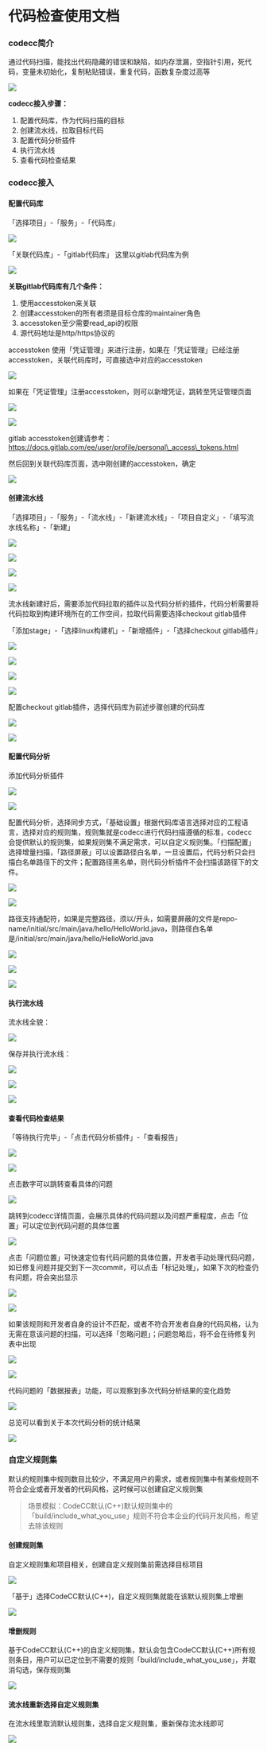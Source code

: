 # 代码检查使用文档

### codecc简介

通过代码扫描，能找出代码隐藏的错误和缺陷，如内存泄漏，空指针引用，死代码，变量未初始化，复制粘贴错误，重复代码，函数复杂度过高等

![](../.gitbook/assets/image-20211130120616828.png)

**codecc接入步骤：**

1. 配置代码库，作为代码扫描的目标
2. 创建流水线，拉取目标代码
3. 配置代码分析插件
4. 执行流水线
5. 查看代码检查结果

### codecc接入

#### 配置代码库

「选择项目」-「服务」-「代码库」

![](../.gitbook/assets/image-20211130150523367.png)

「关联代码库」-「gitlab代码库」 这里以gitlab代码库为例

![](../.gitbook/assets/image-20211130150820135.png)

**关联gitlab代码库有几个条件：**

1. 使用accesstoken来关联
2. 创建accesstoken的所有者须是目标仓库的maintainer角色
3. accesstoken至少需要read\_api的权限
4. 源代码地址是http/https协议的

accesstoken 使用「凭证管理」来进行注册，如果在「凭证管理」已经注册accesstoken，关联代码库时，可直接选中对应的accesstoken

![](../.gitbook/assets/image-20211130152201680.png)

如果在「凭证管理」注册accesstoken，则可以新增凭证，跳转至凭证管理页面

![](../.gitbook/assets/image-20211130151014566.png)

![](<../.gitbook/assets/image-20211130152649089 (1).png>)

gitlab accesstoken创建请参考：https://docs.gitlab.com/ee/user/profile/personal\_access\_tokens.html

然后回到关联代码库页面，选中刚创建的accesstoken，确定

![](<../.gitbook/assets/image-20211130152649089 (2).png>)

#### 创建流水线

「选择项目」-「服务」-「流水线」-「新建流水线」-「项目自定义」-「填写流水线名称」-「新建」

![](../.gitbook/assets/image-20211130154920245.png)

![](../.gitbook/assets/image-20211130165841421.png)

![](../.gitbook/assets/image-20211130165902933.png)

![](../.gitbook/assets/image-20211130165925767.png)

流水线新建好后，需要添加代码拉取的插件以及代码分析的插件，代码分析需要将代码拉取到构建环境所在的工作空间，拉取代码需要选择checkout gitlab插件

「添加stage」-「选择linux构建机」-「新增插件」-「选择checkout gitlab插件」

![](../.gitbook/assets/image-20211130170413760.png)

![](../.gitbook/assets/image-20211130170418114.png)

![](../.gitbook/assets/image-20211130170455067.png)

![](../.gitbook/assets/image-20211130170624022.png)

配置checkout gitlab插件，选择代码库为前述步骤创建的代码库

![](../.gitbook/assets/image-20211130171740802.png)

![](../.gitbook/assets/image-20211130171852028.png)

#### 配置代码分析

添加代码分析插件

![](../.gitbook/assets/image-20211130172838584.png)

![](../.gitbook/assets/image-20211130172345727.png)

配置代码分析，选择同步方式，「基础设置」根据代码库语言选择对应的工程语言，选择对应的规则集，规则集就是codecc进行代码扫描遵循的标准，codecc会提供默认的规则集，如果规则集不满足需求，可以自定义规则集。「扫描配置」选择增量扫描，「路径屏蔽」可以设置路径白名单，一旦设置后，代码分析只会扫描白名单路径下的文件；配置路径黑名单，则代码分析插件不会扫描该路径下的文件。

![](../.gitbook/assets/image-20211130173035272.png)

![](../.gitbook/assets/image-20211201155909271.png)

路径支持通配符，如果是完整路径，须以/开头，如需要屏蔽的文件是repo-name/initial/src/main/java/hello/HelloWorld.java，则路径白名单是/initial/src/main/java/hello/HelloWorld.java

![](../.gitbook/assets/image-20211201155839048.png)

![](../.gitbook/assets/image-20211130173112283.png)

![](../.gitbook/assets/image-20211130173116075.png)

#### 执行流水线

流水线全貌：

![](../.gitbook/assets/image-20211130195514541.png)

保存并执行流水线：

![](../.gitbook/assets/image-20211130195335957.png)

![](../.gitbook/assets/image-20211130195551682.png)

![](../.gitbook/assets/image-20211130195617959.png)

#### 查看代码检查结果

「等待执行完毕」-「点击代码分析插件」-「查看报告」

![](../.gitbook/assets/image-20211201150104628.png)

![](../.gitbook/assets/image-20211201150100160.png)

点击数字可以跳转查看具体的问题

![](../.gitbook/assets/image-20211201151908164.png)

跳转到codecc详情页面，会展示具体的代码问题以及问题严重程度，点击「位置」可以定位到代码问题的具体位置

![](../.gitbook/assets/image-20211201152040386.png)

点击「问题位置」可快速定位有代码问题的具体位置，开发者手动处理代码问题，如已修复问题并提交到下一次commit，可以点击「标记处理」，如果下次的检查仍有问题，将会突出显示

![](../.gitbook/assets/image-20211201152343598.png)

![](../.gitbook/assets/image-20211201152443030.png)

如果该规则和开发者自身的设计不匹配，或者不符合开发者自身的代码风格，认为无需在意该问题的扫描，可以选择「忽略问题」；问题忽略后，将不会在待修复列表中出现

![](../.gitbook/assets/image-20211201153127763.png)

![](../.gitbook/assets/image-20211201153113673.png)

代码问题的「数据报表」功能，可以观察到多次代码分析结果的变化趋势

![](../.gitbook/assets/image-20211201153732486.png)

总览可以看到关于本次代码分析的统计结果

![](../.gitbook/assets/image-20211201153613926.png)

### 自定义规则集

默认的规则集中规则数目比较少，不满足用户的需求，或者规则集中有某些规则不符合企业或者开发者的代码风格，这时候可以创建自定义规则集

> 场景模拟：CodeCC默认(C++)默认规则集中的「build/include\_what\_you\_use」规则不符合本企业的代码开发风格，希望去除该规则

#### 创建规则集

自定义规则集和项目相关，创建自定义规则集前需选择目标项目

![](../.gitbook/assets/image-20210826175151943.png)

「基于」选择CodeCC默认(C++)，自定义规则集就能在该默认规则集上增删

![](../.gitbook/assets/image-20210826175625206.png)

#### 增删规则

基于CodeCC默认(C++)的自定义规则集，默认会包含CodeCC默认(C++)所有规则条目，用户可以已定位到不需要的规则「build/include\_what\_you\_use」，并取消勾选，保存规则集

![](../.gitbook/assets/image-20210826175951021.png)

#### 流水线重新选择自定义规则集

在流水线里取消默认规则集，选择自定义规则集，重新保存流水线即可

![](../.gitbook/assets/image-20210826180347933.png)
